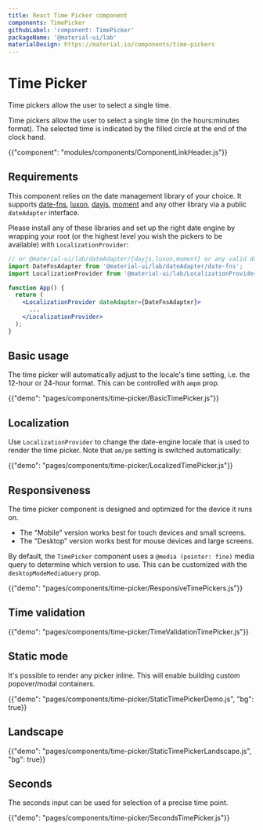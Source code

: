 ```yaml
---
title: React Time Picker component
components: TimePicker
githubLabel: 'component: TimePicker'
packageName: '@material-ui/lab'
materialDesign: https://material.io/components/time-pickers
---
```


# Time Picker

<p class="description">Time pickers allow the user to select a single time.</p>

Time pickers allow the user to select a single time (in the hours:minutes format).
The selected time is indicated by the filled circle at the end of the clock hand.

{{"component": "modules/components/ComponentLinkHeader.js"}}

## Requirements

This component relies on the date management library of your choice. It supports [date-fns](https://date-fns.org/), [luxon](https://moment.github.io/luxon/), [dayjs](https://github.com/iamkun/dayjs), [moment](https://momentjs.com/) and any other library via a public `dateAdapter` interface.

Please install any of these libraries and set up the right date engine by wrapping your root (or the highest level you wish the pickers to be available) with `LocalizationProvider`:

```jsx
// or @material-ui/lab/dateAdapter/{dayjs,luxon,moment} or any valid date-io adapter
import DateFnsAdapter from '@material-ui/lab/dateAdapter/date-fns';
import LocalizationProvider from '@material-ui/lab/LocalizationProvider';

function App() {
  return (
    <LocalizationProvider dateAdapter={DateFnsAdapter}>
      ...
    </LocalizationProvider>
  );
}
```

## Basic usage

The time picker will automatically adjust to the locale's time setting, i.e. the 12-hour or 24-hour format. This can be controlled with `ampm` prop.

{{"demo": "pages/components/time-picker/BasicTimePicker.js"}}

## Localization

Use `LocalizationProvider` to change the date-engine locale that is used to render the time picker. Note that `am/pm` setting is switched automatically:

{{"demo": "pages/components/time-picker/LocalizedTimePicker.js"}}

## Responsiveness

The time picker component is designed and optimized for the device it runs on.

- The "Mobile" version works best for touch devices and small screens.
- The "Desktop" version works best for mouse devices and large screens.

By default, the `TimePicker` component uses a `@media (pointer: fine)` media query to determine which version to use.
This can be customized with the `desktopModeMediaQuery` prop.

{{"demo": "pages/components/time-picker/ResponsiveTimePickers.js"}}

## Time validation

{{"demo": "pages/components/time-picker/TimeValidationTimePicker.js"}}

## Static mode

It's possible to render any picker inline. This will enable building custom popover/modal containers.

{{"demo": "pages/components/time-picker/StaticTimePickerDemo.js", "bg": true}}

## Landscape

{{"demo": "pages/components/time-picker/StaticTimePickerLandscape.js", "bg": true}}

## Seconds

The seconds input can be used for selection of a precise time point.

{{"demo": "pages/components/time-picker/SecondsTimePicker.js"}}
